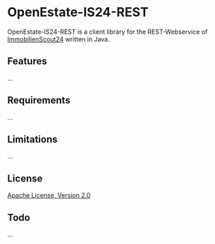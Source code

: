 # OpenEstate-IS24-REST
OpenEstate-IS24-REST is a client library for the REST-Webservice of [ImmobilienScout24](http://www.immobilienscout24.de/) written in Java.

## Features
...

## Requirements
...

## Limitations
...

## License
[Apache License, Version 2.0](http://www.apache.org/licenses/LICENSE-2.0.html)

## Todo
...
